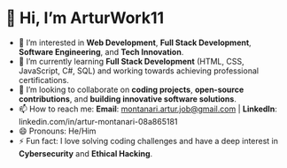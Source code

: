 # 👋 Hi, I’m ArturWork11

- 👀 I’m interested in **Web Development**, **Full Stack Development**, **Software Engineering**, and **Tech Innovation**.
- 🌱 I’m currently learning **Full Stack Development** (HTML, CSS, JavaScript, C#, SQL) and working towards achieving professional certifications.
- 💞️ I’m looking to collaborate on **coding projects**, **open-source contributions**, and **building innovative software solutions**.
- 📫 How to reach me: **Email**: montanari.artur.job@gmail.com | **LinkedIn**: linkedin.com/in/artur-montanari-08a865181 
- 😄 Pronouns: He/Him
- ⚡ Fun fact: I love solving coding challenges and have a deep interest in **Cybersecurity** and **Ethical Hacking**.



